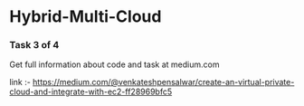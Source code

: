 # Hybrid-Multi-Cloud

### Task 3 of 4 

Get full information about code and task at medium.com

link :- https://medium.com/@venkateshpensalwar/create-an-virtual-private-cloud-and-integrate-with-ec2-ff28969bfc5